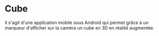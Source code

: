 # Cube

Il s'agit d'une application mobile sous Android qui permet grâce à un marqueur d'afficher sur la caméra un cube en 3D en réalité augmentée.
